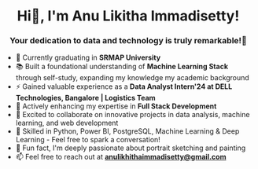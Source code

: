 <h1 align="center">Hi👋, I'm Anu Likitha Immadisetty!</h1>
<h3 align="center">Your dedication to data and technology is truly remarkable!🚀</h3>

- 🔭 Currently graduating in **SRMAP University**
- 📚 Built a foundational understanding of **Machine Learning Stack** through self-study, expanding my knowledge my academic background
- ⚡ Gained valuable experience as a **Data Analyst Intern'24 at DELL Technologies, Bangalore | Logistics Team**
- 🌱 Actively enhancing my expertise in **Full Stack Development**
- 🤝 Excited to collaborate on innovative projects in data analysis, machine learning, and web development
- 💬 Skilled in Python, Power BI, PostgreSQL, Machine Learning & Deep Learning - Feel free to spark a conversation!
- 🎨 Fun fact, I'm deeply passionate about portrait sketching and painting
- 📫 Feel free to reach out at **anulikhithaimmadisetty@gmail.com**
